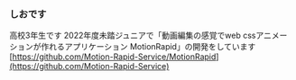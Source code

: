 ### しおです
高校3年生です
2022年度未踏ジュニアで「動画編集の感覚でweb cssアニメーションが作れるアプリケーション MotionRapid」の開発をしています
[https://github.com/Motion-Rapid-Service/MotionRapid](https://github.com/Motion-Rapid-Service)

<!--
**Shio3001/Shio3001** is a ✨ _special_ ✨ repository because its `README.md` (this file) appears on your GitHub profile.

Here are some ideas to get you started:

- 🔭 I’m currently working on ...
- 🌱 I’m currently learning ...
- 👯 I’m looking to collaborate on ...
- 🤔 I’m looking for help with ...
- 💬 Ask me about ...
- 📫 How to reach me: ...
- 😄 Pronouns: ...
- ⚡ Fun fact: ...
-->
